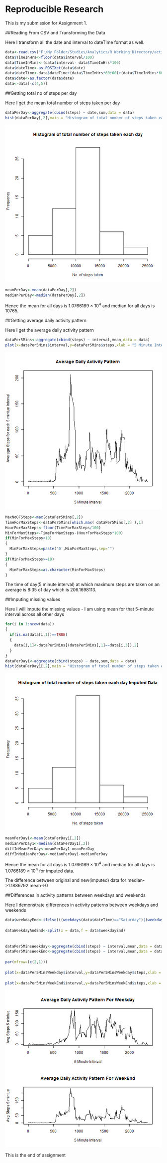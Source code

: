 Reproducible Research
=========================================================================

This is my submission for Assignment 1.

##Reading From CSV and Transforming the Data

Here I transform all the date and interval to dateTime format as well.


```r
data<-read.csv("F:/My Folder/Studies/Analytics/R Working Directory/activity.csv")
data$TimeInHrs<-floor(data$interval/100)
data$TimeInMins<-(data$interval- data$TimeInHrs*100)
data$dateTime<-as.POSIXct(data$date)
data$dateTime<-data$dateTime+(data$TimeInHrs*60*60)+(data$TimeInMins*60)
data$date<-as.factor(data$date)
data<-data[-c(4,5)]
```

##Getting total no of steps per day

Here I get the mean total number of steps taken per day


```r
dataPerDay<-aggregate(cbind(steps) ~ date,sum,data = data)
hist(dataPerDay[,2],main = "Histogram of total number of steps taken each day", xlab = "No. of steps taken")
```

![plot of chunk getTotalNoOfStepsPerDay](figure/getTotalNoOfStepsPerDay-1.png) 

```r
meanPerDay<-mean(dataPerDay[,2])
medianPerDay<-median(dataPerDay[,2])
```

Hence the mean for all days is 1.0766189 &times; 10<sup>4</sup> and median for all days is 10765.

##Getting average daily activity pattern

Here I get the average daily activity pattern


```r
dataPer5Mins<-aggregate(cbind(steps) ~ interval,mean,data = data)
plot(x=dataPer5Mins$interval,y=dataPer5Mins$steps,xlab = "5 Minute Interval",ylab = "Average Steps for each 5 mintue Interval",main = "Average Daily Activity Pattern",type="l")
```

![plot of chunk averageDailyActivityPattern](figure/averageDailyActivityPattern-1.png) 

```r
MaxNoOFSteps<-max(dataPer5Mins[,2])
TimeForMaxSteps<-dataPer5Mins[which.max( dataPer5Mins[,2] ),1]
HourForMaxSteps<-floor(TimeForMaxSteps/100)
MinForMaxSteps<-TimeForMaxSteps-(HourForMaxSteps*100)
if(MinForMaxSteps<10)
{
  MinForMaxSteps=paste('0',MinForMaxSteps,sep="")
}
if(MinForMaxSteps>=10)
{
  MinForMaxSteps=as.character(MinForMaxSteps)
}
```

The time of day(5 minute interval) at which maximum steps are taken on an average is 8:35 of day which is 206.1698113.


##Imputing missing values

Here I will impute the missing values - I am using mean for that 5-minute interval across all other days


```r
for(i in 1:nrow(data))
{
  if(is.na(data[i,1])==TRUE)
  {
    data[i,1]<-dataPer5Mins[(dataPer5Mins[,1]==data[i,3]),2]
  }
}
dataPerDay1<-aggregate(cbind(steps) ~ date,sum,data = data)
hist(dataPerDay1[,2],main = "Histogram of total number of steps taken each day Imputed Data", xlab = "No. of steps taken")
```

![plot of chunk imputingData](figure/imputingData-1.png) 

```r
meanPerDay1<-mean(dataPerDay1[,2])
medianPerDay1<-median(dataPerDay1[,2])
diffInMeanPerDay<-meanPerDay1-meanPerDay
diffInMedianPerDay<-medianPerDay1-medianPerDay
```

Hence the mean for all days is 1.0766189 &times; 10<sup>4</sup> and median for all days is 1.0766189 &times; 10<sup>4</sup> for imputed data.

The difference between original and new(imputed) data for 
median->1.1886792
mean->0

##Differences in activity patterns between weekdays and weekends

Here I demonstrate differences in activity patterns between weekdays and weekends


```r
data$weekdayEnd<-ifelse(((weekdays(data$dateTime)=="Saturday")|(weekdays(data$dateTime)=="Sunday")),"Weekday","Weekend")

dataWeekdayAndEnd<-split(x = data,f = data$weekdayEnd)


dataPer5MinsWeekday<-aggregate(cbind(steps) ~ interval,mean,data = dataWeekdayAndEnd$Weekday)
dataPer5MinsWeekEnd<-aggregate(cbind(steps) ~ interval,mean,data = dataWeekdayAndEnd$Weekend)

par(mfrow=(c(2,1)))

plot(x=dataPer5MinsWeekday$interval,y=dataPer5MinsWeekday$steps,xlab = "5 Minute Interval",ylab = "Avg Steps 5 mintue",main = "Average Daily Activity Pattern For Weekday",type="l")

plot(x=dataPer5MinsWeekEnd$interval,y=dataPer5MinsWeekEnd$steps,xlab = "5 Minute Interval",ylab = "Avg Steps 5 mintue",main = "Average Daily Activity Pattern For WeekEnd",type="l")
```

![plot of chunk WeekdayCheck](figure/WeekdayCheck-1.png) 

This is the end of assignment
